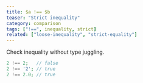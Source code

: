 ```yaml
---
title: $a !== $b
teaser: "Strict inequality"
category: comparison
tags: ["!==", inequality, strict]
related: ["loose-inequality", "strict-equality"]
---
```


Check inequality without type juggling.

```php
2 !== 2;   // false
2 !== '2'; // true
2 !== 2.0; // true
```
